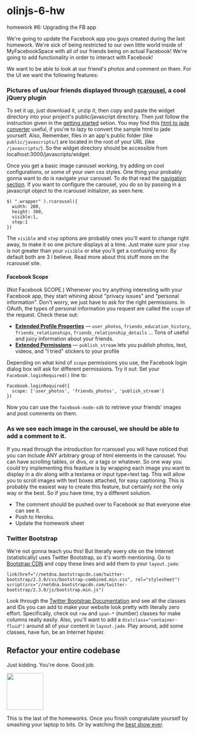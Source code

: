 olinjs-6-hw
===========

homework #6: Upgrading the FB app

We're going to update the Facebook app you guys created during the last homework. We're sick of being restricted to our own little world inside of MyFacebookSpace with all of our friends being on actual Facebook! We're going to add functionality in order to interact with Facebook!

We want to be able to look at our friend's photos and comment on them. For the UI we want the following features:

### Pictures of us/our friends displayed through [rcarousel](http://ryrych.github.com/rcarousel/), a cool jQuery plugin

To set it up, just download it, unzip it, then copy and paste the widget directory into your project's public/javascript directory. Then just follow the instruction given in the [getting started](http://ryrych.github.com/rcarousel/#getting-started) setion. You may find this [html to jade converter](http://html2jade.aaron-powell.com/) useful, if you're to lazy to convert the sample html to jade yourself. Also, Remember, files in an app's public folder (like `public/javascripts/`) are located in the root of your URL (like `/javascripts/`). So the widget directory should be accessible from localhost:3000/javascripts/widget. 

Once you get a basic image carousel working, try adding on cool configurations, or some of your own css styles. One thing your probably gonna want to do is navigate your carousel. To do that read the [navigation section](http://ryrych.github.com/rcarousel/#navigation). If you want to configure the carousel, you do so by passing in a javascript object to the rcarousel initializer, as seen here.

```
$( ".wrapper" ).rcarousel({
  width: 200,
  height: 300, 
  visible:1, 
  step:1
})
```

The `visible` and `step` options are probably ones you'll want to change right away, to make it so one picture displays at a time. Just make sure your `step` is not greater than your `visible` or else you'll get a confusing error. By default both are 3 I believe. Read more about this stuff more on the rcarousel site.

#### Facebook Scope

(Not Facebook SCOPE.) Whenever you try anything interesting with your Facebook app, they start whining about "privacy issues" and "personal information". Don't worry, we just have to ask for the right permissions. In OAuth, the types of personal information you request are called the `scope` of the request. Check these out:

* **[Extended Profile Properties](https://developers.facebook.com/docs/reference/login/extended-profile-properties/)** &mdash; `user_photos`, `friends_education_history`, `friends_relationships`, `friends_relationship_details` ... Tons of useful and juicy information about your friends.
* **[Extended Permissions](https://developers.facebook.com/docs/reference/login/extended-permissions/)** &mdash; `publish_stream` lets you publish photos, text, videos, and "I tried" stickers to your profile

Depending on what kind of `scope` permissions you use, the Facebook login dialog box will ask for different permissions. Try it out: Set your `Facebook.loginRequired()` line to:

```
Facebook.loginRequired({
  scope: ['user_photos', 'friends_photos', 'publish_stream']
})
```

Now you can use the `facebook-node-sdk` to retrieve your friends' images and post comments on them.

### As we see each image in the carousel, we should be able to add a comment to it.

If you read through the introduction for rcarousel you will have noticed that you can include ANY arbitrary group of html elements in the carousel. You can have scrolling  tables, or divs, or a tags or whatever. So one way you could try implementing this feasture is by wrapping each image you want to display in a div along with a textarea or input type=text tag. This will allow you to scroll images with text boxes attached, for easy captioning. This is probably the easiest way to create this feature, but certainly not the only way or the best. So if you have time, try a different solution.

* The comment should be pushed over to Facebook so that everyone else can see it. 
* Push to Heroku.
* Update the homework sheet

### Twitter Bootstrap

We're not gonna teach you this! But literally every site on the Internet (statistically) uses Twitter Bootstrap, so it's worth mentioning. Go to [Bootstrap CDN](http://bootstrapcdn.com/) and copy these lines and add them to your `layout.jade`:

```
link(href="//netdna.bootstrapcdn.com/twitter-bootstrap/2.3.0/css/bootstrap-combined.min.css", rel="stylesheet")
script(src="//netdna.bootstrapcdn.com/twitter-bootstrap/2.3.0/js/bootstrap.min.js")
```

Look through the [Twitter Bootstrap Documentation](http://twitter.github.com/bootstrap/) and see all the classes and IDs you can add to make your website look pretty with literally zero effort. Specifically, check out `row` and `span-*` (number) classes for make columns really easily. Also, you'll want to add a `div(class="container-fluid")` around all of your content in `layout.jade`. Play around, add some classes, have fun, be an Internet hipster.

## Refactor your entire codebase

Just kidding. You're done. Good job.

<img src="http://media.tumblr.com/tumblr_mcdnmiaNYr1r3jdkc.png" width="100">

This is the last of the homeworks. Once you finish congratulate yourself by smashing your laptop to bits. Or by watching the [best show ever](https://www.google.com/search?q=adventure+time+streaming&oq=adventure+time+streaming).

